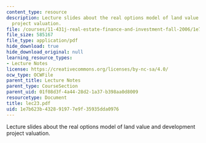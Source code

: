 ```yaml
---
content_type: resource
description: Lecture slides about the real options model of land value and development
  project valuation.
file: /courses/11-431j-real-estate-finance-and-investment-fall-2006/1e7b623b432891977e9f35935dda0976_lec23.pdf
file_size: 585167
file_type: application/pdf
hide_download: true
hide_download_original: null
learning_resource_types:
- Lecture Notes
license: https://creativecommons.org/licenses/by-nc-sa/4.0/
ocw_type: OCWFile
parent_title: Lecture Notes
parent_type: CourseSection
parent_uid: 01f08d3f-4a44-28d2-1a37-b398aa0d8009
resourcetype: Document
title: lec23.pdf
uid: 1e7b623b-4328-9197-7e9f-35935dda0976
---
```

Lecture slides about the real options model of land value and development project valuation.